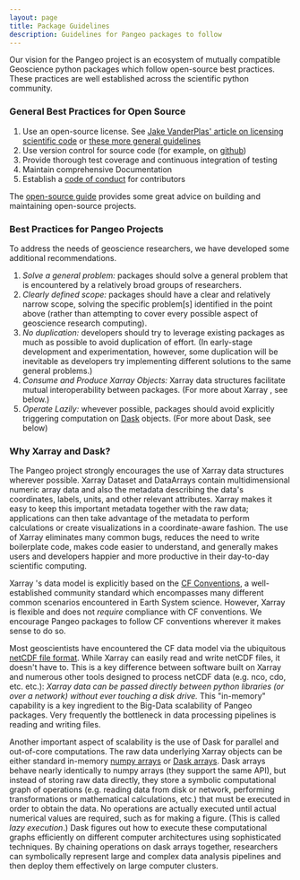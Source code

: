 ```yaml
---
layout: page
title: Package Guidelines
description: Guidelines for Pangeo packages to follow
---
```


Our vision for the Pangeo project is an ecosystem of mutually compatible
Geoscience python packages which follow open-source best practices.
These practices are well established across the scientific python community.


### General Best Practices for Open Source

1. Use an open-source license. See [Jake VanderPlas' article on licensing scientific code](http://www.astrobetter.com/blog/2014/03/10/the-whys-and-hows-of-licensing-scientific-code/) or [these more general guidelines](https://choosealicense.com/)
1. Use version control for source code (for example, on [github](http://github.org))
1. Provide thorough test coverage and continuous integration of testing
1. Maintain comprehensive Documentation
1. Establish a [code of conduct](https://opensource.guide/code-of-conduct/) for contributors

The [open-source guide](https://opensource.guide/) provides some great advice on
building and maintaining open-source projects.

### Best Practices for Pangeo Projects

To address the needs of geoscience researchers, we have developed some
additional recommendations.

1. _Solve a general problem:_ packages should solve a general problem
that is encountered by a relatively broad groups of researchers.
1. _Clearly defined scope:_ packages should have a clear and relatively
narrow scope, solving the specific problem[s] identified in the point above
(rather than attempting to cover every possible aspect of geoscience research
computing).
1. _No duplication:_ developers should try to leverage existing
packages as much as possible to avoid duplication of effort. (In early-stage
development and experimentation, however, some duplication will be
inevitable as developers try implementing different solutions to the same
general problems.)
1. _Consume and Produce Xarray  Objects:_ Xarray  data structures facilitate
mutual interoperability between packages. (For more about Xarray , see below.)
1. _Operate Lazily:_ whevever possible, packages should avoid explicitly
triggering computation on [Dask](http://dask.pydata.org/en/latest/array.html)
objects. (For more about Dask, see below)


### Why Xarray  and Dask?

The Pangeo project strongly encourages the use of Xarray  data structures
wherever possible.
Xarray  Dataset and DataArrays contain multidimensional
numeric array data and also the metadata describing the data's coordinates,
labels, units, and other relevant attributes.
Xarray  makes it easy to keep this important metadata together with the raw data;
applications can then take advantage of the metadata to perform calculations
or create visualizations in a coordinate-aware fashion.
The use of Xarray  eliminates many common bugs, reduces the need to write
boilerplate code, makes code easier to understand, and generally makes users
and developers happier and more productive in their day-to-day scientific
computing.


Xarray 's data model is explicitly based on the
[CF Conventions](http://cfconventions.org/), a
well-established community standard which encompasses many different common
scenarios encountered in Earth System science.
However, Xarray  is flexible and does not _require_ compliance with CF
conventions.
We encourage Pangeo packages to follow CF conventions wherever it makes sense
to do so.

Most geoscientists have encountered the CF data model via the ubiquitous
[netCDF file format](https://www.unidata.ucar.edu/software/netcdf/).
While Xarray  can easily read and write netCDF files, it doesn't have to.
This is a key difference between software built on Xarray  and numerous
other tools designed to process netCDF data (e.g. nco, cdo, etc. etc.):
_Xarray  data can be passed directly between python libraries (or over a
network) without ever touching a disk drive._
This "in-memory" capability is a key ingredient to the Big-Data scalability of
Pangeo packages.
Very frequently the bottleneck in data processing pipelines is reading and
writing files.

Another important aspect of scalability is the use of Dask for parallel and
out-of-core computations. The raw data underlying Xarray  objects can be either
standard in-memory [numpy arrays](http://www.numpy.org/) or
[Dask arrays](http://dask.pydata.org/en/latest/array.html).
Dask arrays behave nearly
identically to numpy arrays (they support the same API), but instead of storing
raw data directly, they store a symbolic computational graph of operations
(e.g. reading data from disk or network, performing transformations or
mathematical calculations, etc.) that must be executed in order to obtain the
data. No operations are actually executed until actual numerical values are
required, such as for making a figure. (This is called _lazy execution_.)
Dask figures out how to execute these computational graphs efficiently on
different computer architectures using sophisticated techniques.
By chaining operations on dask arrays together, researchers can symbolically
represent large and complex data analysis pipelines and then deploy them
effectively on large computer clusters.
